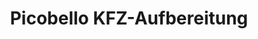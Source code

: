 ---
title: "Picobello KFZ-Aufbereitung"
url: /buchholz-in-der-nordheide/picobello-kfz-aufbereitung/
shop: Autowerkstatt
---